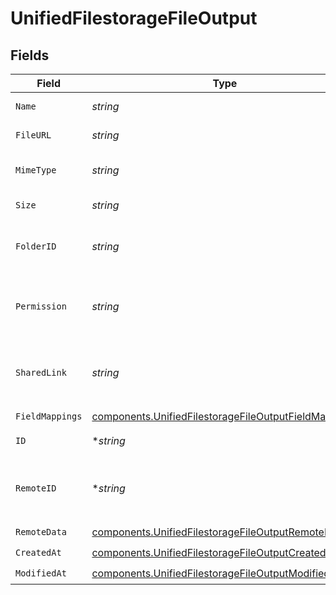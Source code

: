 # UnifiedFilestorageFileOutput


## Fields

| Field                                                                                                                        | Type                                                                                                                         | Required                                                                                                                     | Description                                                                                                                  |
| ---------------------------------------------------------------------------------------------------------------------------- | ---------------------------------------------------------------------------------------------------------------------------- | ---------------------------------------------------------------------------------------------------------------------------- | ---------------------------------------------------------------------------------------------------------------------------- |
| `Name`                                                                                                                       | *string*                                                                                                                     | :heavy_check_mark:                                                                                                           | The name of the file                                                                                                         |
| `FileURL`                                                                                                                    | *string*                                                                                                                     | :heavy_check_mark:                                                                                                           | The url of the file                                                                                                          |
| `MimeType`                                                                                                                   | *string*                                                                                                                     | :heavy_check_mark:                                                                                                           | The mime type of the file                                                                                                    |
| `Size`                                                                                                                       | *string*                                                                                                                     | :heavy_check_mark:                                                                                                           | The size of the file                                                                                                         |
| `FolderID`                                                                                                                   | *string*                                                                                                                     | :heavy_check_mark:                                                                                                           | The UUID of the folder tied to the file                                                                                      |
| `Permission`                                                                                                                 | *string*                                                                                                                     | :heavy_check_mark:                                                                                                           | The UUID of the permission tied to the file                                                                                  |
| `SharedLink`                                                                                                                 | *string*                                                                                                                     | :heavy_check_mark:                                                                                                           | The UUID of the shared link tied to the file                                                                                 |
| `FieldMappings`                                                                                                              | [components.UnifiedFilestorageFileOutputFieldMappings](../../models/components/unifiedfilestoragefileoutputfieldmappings.md) | :heavy_check_mark:                                                                                                           | N/A                                                                                                                          |
| `ID`                                                                                                                         | **string*                                                                                                                    | :heavy_minus_sign:                                                                                                           | The UUID of the file                                                                                                         |
| `RemoteID`                                                                                                                   | **string*                                                                                                                    | :heavy_minus_sign:                                                                                                           | The id of the file in the context of the 3rd Party                                                                           |
| `RemoteData`                                                                                                                 | [components.UnifiedFilestorageFileOutputRemoteData](../../models/components/unifiedfilestoragefileoutputremotedata.md)       | :heavy_check_mark:                                                                                                           | N/A                                                                                                                          |
| `CreatedAt`                                                                                                                  | [components.UnifiedFilestorageFileOutputCreatedAt](../../models/components/unifiedfilestoragefileoutputcreatedat.md)         | :heavy_check_mark:                                                                                                           | N/A                                                                                                                          |
| `ModifiedAt`                                                                                                                 | [components.UnifiedFilestorageFileOutputModifiedAt](../../models/components/unifiedfilestoragefileoutputmodifiedat.md)       | :heavy_check_mark:                                                                                                           | N/A                                                                                                                          |